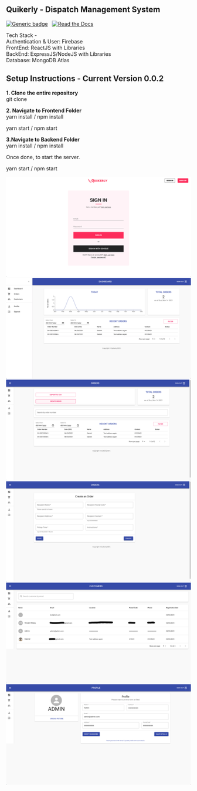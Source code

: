 ## Quikerly - Dispatch Management System

[![Generic badge](https://img.shields.io/badge/progress-closed-red.svg)](https://www.notion.so/86e64edc90c44900ab926c68435ef4cd?v=a443bc9b029941eba3daefbf38726dc4) &nbsp;
[![Read the Docs](https://readthedocs.org/projects/docs/badge/?version=latest)](https://www.notion.so/01f5e6cf3f054869955b6fcc8a7de57d?v=93063432a861438a80736ebacff62a76)<br/>

Tech Stack - <br/>
Authentication & User: Firebase<br/>
FrontEnd: ReactJS with Libraries<br/>
BackEnd: ExpressJS/NodeJS with Libraries<br/>
Database: MongoDB Atlas<br/>


## Setup Instructions - Current Version 0.0.2

**1. Clone the entire repository**<br/>
git clone <repo>

**2. Navigate to Frontend Folder**<br/>
yarn install / npm install<br/>

yarn start / npm start<br/>

**3.Navigate to Backend Folder**<br/>
yarn install / npm install<br/>

Once done, to start the server.<br/>

yarn start / npm start<br/>

![Login Page](images/Login.png?raw=true "Login")
![Dashboard](images/Dashboard.png?raw=true "Dashboard")
![Orders Page](images/OrdersPage.png?raw=true "Orders")
![Create Order Page](images/CreateOrder.png?raw=true "Create Order")
![Customer Page](images/CustomerPage.png?raw=true "Customer List Page")
![Profile](images/ProfilePage.png?raw=true "Profile")
